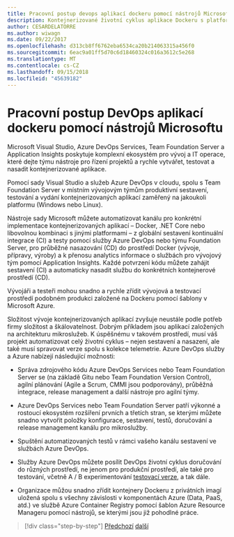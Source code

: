 ```yaml
---
title: Pracovní postup devops aplikací dockeru pomocí nástrojů Microsoftu
description: Kontejnerizované životní cyklus aplikace Dockeru s platformy Microsoft a Toolsdevops pracovního postupu pomocí nástrojů Microsoftu
author: CESARDELATORRE
ms.author: wiwagn
ms.date: 09/22/2017
ms.openlocfilehash: d313cb8ff6762eba6534ca20b214063315a456f0
ms.sourcegitcommit: 6eac9a01ff5d70c6d18460324c016a3612c5e268
ms.translationtype: MT
ms.contentlocale: cs-CZ
ms.lasthandoff: 09/15/2018
ms.locfileid: "45639182"
---
```

# <a name="docker-application-devops-workflow-with-microsoft-tools"></a>Pracovní postup DevOps aplikací dockeru pomocí nástrojů Microsoftu

Microsoft Visual Studio, Azure DevOps Services, Team Foundation Server a Application Insights poskytuje komplexní ekosystém pro vývoj a IT operace, které dejte týmu nástroje pro řízení projektů a rychle vytvářet, testovat a nasadit kontejnerizované aplikace.

Pomocí sady Visual Studio a služeb Azure DevOps v cloudu, spolu s Team Foundation Server v místním vývojovým týmům produktivní sestavení, testování a vydání kontejnerizovaných aplikací zaměřený na jakoukoli platformu (Windows nebo Linux).

Nástroje sady Microsoft můžete automatizovat kanálu pro konkrétní implementace kontejnerizovaných aplikací – Docker, .NET Core nebo libovolnou kombinaci s jinými platformami – z globální sestavení kontinuální integrace (CI) a testy pomocí služby Azure DevOps nebo týmu Foundation Server, pro průběžné nasazování (CD) do prostředí Docker (vývoje, přípravy, výroby) a k přenosu analytics informace o službách pro vývojový tým pomocí Application Insights. Každé potvrzení kódu můžete zahájit sestavení (CI) a automaticky nasadit službu do konkrétních kontejnerové prostředí (CD).

Vývojáři a testeři mohou snadno a rychle zřídit vývojová a testovací prostředí podobném produkci založené na Dockeru pomocí šablony v Microsoft Azure.

Složitost vývoje kontejnerizovaných aplikací zvyšuje neustále podle potřeb firmy složitost a škálovatelnost. Dobrým příkladem jsou aplikací založených na architekturu mikroslužeb. K úspěšnému v takovém prostředí, musí váš projekt automatizovat celý životní cyklus – nejen sestavení a nasazení, ale také musí spravovat verze spolu s kolekce telemetrie. Azure DevOps služby a Azure nabízejí následující možnosti:

-   Správa zdrojového kódu Azure DevOps Services nebo Team Foundation Server se (na základě Gitu nebo Team Foundation Version Control), agilní plánování (Agile a Scrum, CMMI jsou podporovány), průběžná integrace, release management a další nástroje pro agilní týmy.

-   Azure DevOps Services nebo Team Foundation Server patří výkonné a rostoucí ekosystém rozšíření prvních a třetích stran, se kterými můžete snadno vytvořit položky konfigurace, sestavení, testů, doručování a release management kanálu pro mikroslužby.

-   Spuštění automatizovaných testů v rámci vašeho kanálu sestavení ve službách Azure DevOps.

-   Služby Azure DevOps můžete posílit DevOps životní cyklus doručování do různých prostředí, ne jenom pro produkční prostředí, ale také pro testování, včetně A / B experimentování [testovací verze](https://martinfowler.com/bliki/CanaryRelease.html), a tak dále.

-   Organizace můžou snadno zřídit kontejnery Dockeru z privátních imagí uložená spolu s všechny závislosti v komponentách Azure (Data, PaaS, atd.) ve službě Azure Container Registry pomocí šablon Azure Resource Manageru pomocí nástrojů, se kterými jsou již pohodlné práce.


>[!div class="step-by-step"]
[Předchozí](../design-develop-containerized-apps/set-up-windows-containers-with-powershell.md)
[další](docker-application-outer-loop-devops-workflow.md)
